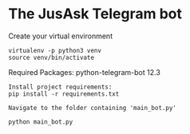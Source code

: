 # The JusAsk Telegram bot

Create your virtual environment
```
virtualenv -p python3 venv
source venv/bin/activate
```
Required Packages:
python-telegram-bot 12.3


```
Install project requirements:
pip install -r requirements.txt

Navigate to the folder containing 'main_bot.py'

python main_bot.py
```

